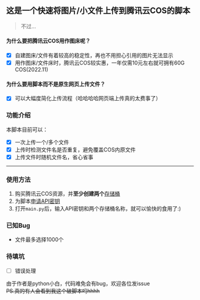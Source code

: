 ## 这是一个快速将图片/小文件上传到腾讯云COS的脚本
> 不过...
#### 为什么要把腾讯云COS用作图床呢？
- [x] 自建图床/文件有着较高的稳定性，再也不用担心引用的图片无法显示
- [x] 用作图床/文件床时，腾讯云COS较实惠，一年仅需10元左右就可拥有60G COS(2022.11)
#### 为什么要用脚本而不是原生网页上传文件？
- [x] 可以大幅度简化上传流程（哈哈哈哈网页端上传真的太费事了）
### 功能介绍
本脚本目前可以：
- [x] 一次上传一个/多个文件
- [x] 上传时检测文件名是否重复，避免覆盖COS内原文件
- [x] 上传文件时随机文件名，省心省事
----
### 使用方法
1. 购买腾讯云COS资源，并**至少创建两个**[存储桶](https://console.cloud.tencent.com/cos/bucket)
2. 为脚本[申请API密钥](https://console.cloud.tencent.com/cam/capi)
3. 打开`main.py`后，输入API密钥和两个存储桶名称，就可以愉快的食用了:)
### 已知Bug
- 文件最多选择1000个

### 待填坑
- [ ] 错误处理

由于作者是python小白，代码难免会有bug，欢迎各位发issue   
~~PS.真的有人会看到我这个破脚本吗hhhh~~